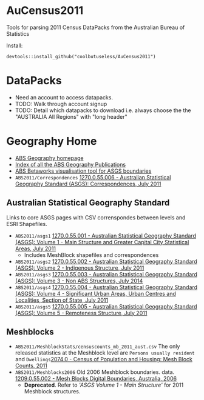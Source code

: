 # AuCensus2011
Tools for parsing 2011 Census DataPacks from the Australian Bureau of Statistics

Install:
```{r}
devtools::install_github("coolbutuseless/AuCensus2011")
```

DataPacks
=========
* Need an account to access datapacks. 
* TODO: Walk through account signup
* TODO: Detail which datapacks to download i.e. always choose the the "AUSTRALIA All Regions" with "long header"

Geography Home
==============

* [ABS Geography homepage](http://www.abs.gov.au/websitedbs/D3310114.nsf/home/Geography)
* [Index of all the ABS Geography Publications](http://www.abs.gov.au/websitedbs/D3310114.nsf/home/ABS+Geography+Publications)
* [ABS Betaworks visualisation tool for ASGS boundaries](http://betaworks.abs.gov.au/betaworks/betaworks.nsf/dx/asgs-boundaries-online.htm)
* `ABS2011/Correspondences` [1270.0.55.006 - Australian Statistical Geography Standard (ASGS): Correspondences, July 2011](http://www.abs.gov.au/AUSSTATS/abs@.nsf/DetailsPage/1270.0.55.006July%202011?OpenDocument)  

Australian Statistical Geography Standard
------------------------------------------

Links to core ASGS pages with CSV correnspondes between levels and ESRI Shapefiles.

* `ABS2011/asgs1` [1270.0.55.001 - Australian Statistical Geography Standard (ASGS): Volume 1 - Main Structure and Greater Capital City     Statistical Areas, July 2011](http://www.abs.gov.au/ausstats/abs@.nsf/mf/1270.0.55.001)
    * Includes MeshBlock shapefiles and correspondences
* `ABS2011/asgs2` [1270.0.55.002 - Australian Statistical Geography Standard (ASGS): Volume 2 - Indigenous Structure, July 2011](http://www.abs.gov.au/ausstats/abs@.nsf/mf/1270.0.55.002)
* `ABS2011/asgs3` [1270.0.55.003 - Australian Statistical Geography Standard (ASGS): Volume 3 - Non ABS Structures, July 2014 ](http://www.abs.gov.au/ausstats/abs@.nsf/mf/1270.0.55.003)
* `ABS2011/asgs4` [1270.0.55.004 - Australian Statistical Geography Standard (ASGS): Volume 4 - Significant Urban Areas, Urban Centres and Localities, Section of State, July 2011](http://www.abs.gov.au/ausstats/abs@.nsf/mf/1270.0.55.004)
* `ABS2011/asgs5` [1270.0.55.005 - Australian Statistical Geography Standard (ASGS): Volume 5 - Remoteness Structure, July 2011](http://www.abs.gov.au/ausstats/abs@.nsf/mf/1270.0.55.005)

Meshblocks
----------
* `ABS2011/MeshblockStats/censuscounts_mb_2011_aust.csv` The only released statistics at the Meshblock level are `Persons usually resident` and `Dwellings`[2074.0 - Census of Population and Housing: Mesh Block Counts, 2011](http://www.abs.gov.au/AUSSTATS/abs@.nsf/Lookup/2074.0Main+Features12011)
* `ABS2011/Meshblocks2006` Old 2006 Meshblock boundaries.  data. [1209.0.55.002 - Mesh Blocks Digital Boundaries, Australia, 2006](http://www.abs.gov.au/ausstats/abs@.nsf/mf/1209.0.55.002/)
    * **Deprecated**. Refer to *'ASGS Volume 1 - Main Structure'* for 2011 Meshblock structures.